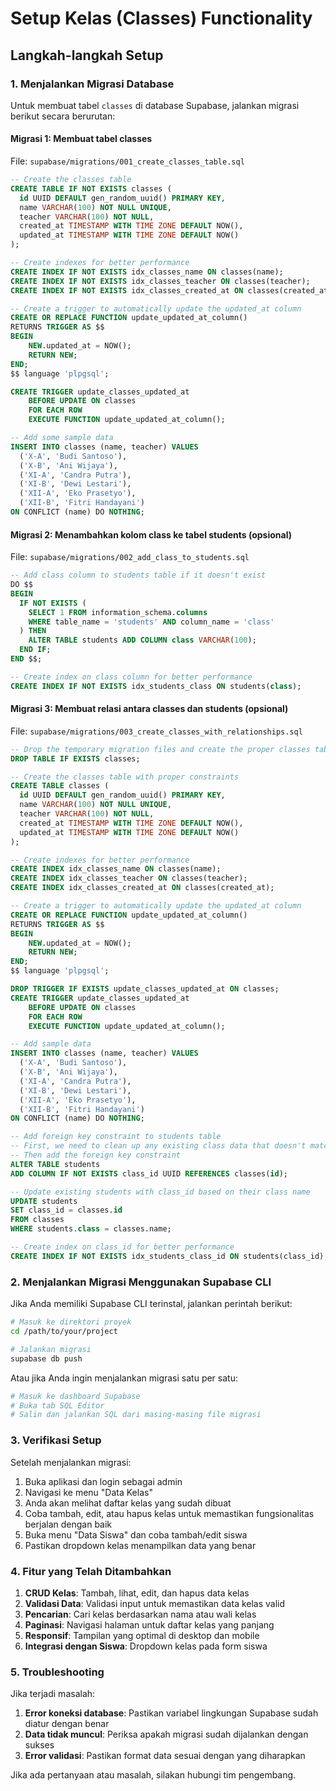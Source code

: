 # Setup Kelas (Classes) Functionality

## Langkah-langkah Setup

### 1. Menjalankan Migrasi Database

Untuk membuat tabel `classes` di database Supabase, jalankan migrasi berikut secara berurutan:

#### Migrasi 1: Membuat tabel classes
File: `supabase/migrations/001_create_classes_table.sql`

```sql
-- Create the classes table
CREATE TABLE IF NOT EXISTS classes (
  id UUID DEFAULT gen_random_uuid() PRIMARY KEY,
  name VARCHAR(100) NOT NULL UNIQUE,
  teacher VARCHAR(100) NOT NULL,
  created_at TIMESTAMP WITH TIME ZONE DEFAULT NOW(),
  updated_at TIMESTAMP WITH TIME ZONE DEFAULT NOW()
);

-- Create indexes for better performance
CREATE INDEX IF NOT EXISTS idx_classes_name ON classes(name);
CREATE INDEX IF NOT EXISTS idx_classes_teacher ON classes(teacher);
CREATE INDEX IF NOT EXISTS idx_classes_created_at ON classes(created_at);

-- Create a trigger to automatically update the updated_at column
CREATE OR REPLACE FUNCTION update_updated_at_column()
RETURNS TRIGGER AS $$
BEGIN
    NEW.updated_at = NOW();
    RETURN NEW;
END;
$$ language 'plpgsql';

CREATE TRIGGER update_classes_updated_at 
    BEFORE UPDATE ON classes 
    FOR EACH ROW 
    EXECUTE FUNCTION update_updated_at_column();

-- Add some sample data
INSERT INTO classes (name, teacher) VALUES 
  ('X-A', 'Budi Santoso'),
  ('X-B', 'Ani Wijaya'),
  ('XI-A', 'Candra Putra'),
  ('XI-B', 'Dewi Lestari'),
  ('XII-A', 'Eko Prasetyo'),
  ('XII-B', 'Fitri Handayani')
ON CONFLICT (name) DO NOTHING;
```

#### Migrasi 2: Menambahkan kolom class ke tabel students (opsional)
File: `supabase/migrations/002_add_class_to_students.sql`

```sql
-- Add class column to students table if it doesn't exist
DO $$ 
BEGIN
  IF NOT EXISTS (
    SELECT 1 FROM information_schema.columns 
    WHERE table_name = 'students' AND column_name = 'class'
  ) THEN
    ALTER TABLE students ADD COLUMN class VARCHAR(100);
  END IF;
END $$;

-- Create index on class column for better performance
CREATE INDEX IF NOT EXISTS idx_students_class ON students(class);
```

#### Migrasi 3: Membuat relasi antara classes dan students (opsional)
File: `supabase/migrations/003_create_classes_with_relationships.sql`

```sql
-- Drop the temporary migration files and create the proper classes table
DROP TABLE IF EXISTS classes;

-- Create the classes table with proper constraints
CREATE TABLE classes (
  id UUID DEFAULT gen_random_uuid() PRIMARY KEY,
  name VARCHAR(100) NOT NULL UNIQUE,
  teacher VARCHAR(100) NOT NULL,
  created_at TIMESTAMP WITH TIME ZONE DEFAULT NOW(),
  updated_at TIMESTAMP WITH TIME ZONE DEFAULT NOW()
);

-- Create indexes for better performance
CREATE INDEX idx_classes_name ON classes(name);
CREATE INDEX idx_classes_teacher ON classes(teacher);
CREATE INDEX idx_classes_created_at ON classes(created_at);

-- Create a trigger to automatically update the updated_at column
CREATE OR REPLACE FUNCTION update_updated_at_column()
RETURNS TRIGGER AS $$
BEGIN
    NEW.updated_at = NOW();
    RETURN NEW;
END;
$$ language 'plpgsql';

DROP TRIGGER IF EXISTS update_classes_updated_at ON classes;
CREATE TRIGGER update_classes_updated_at 
    BEFORE UPDATE ON classes 
    FOR EACH ROW 
    EXECUTE FUNCTION update_updated_at_column();

-- Add sample data
INSERT INTO classes (name, teacher) VALUES 
  ('X-A', 'Budi Santoso'),
  ('X-B', 'Ani Wijaya'),
  ('XI-A', 'Candra Putra'),
  ('XI-B', 'Dewi Lestari'),
  ('XII-A', 'Eko Prasetyo'),
  ('XII-B', 'Fitri Handayani')
ON CONFLICT (name) DO NOTHING;

-- Add foreign key constraint to students table
-- First, we need to clean up any existing class data that doesn't match our classes
-- Then add the foreign key constraint
ALTER TABLE students 
ADD COLUMN IF NOT EXISTS class_id UUID REFERENCES classes(id);

-- Update existing students with class_id based on their class name
UPDATE students 
SET class_id = classes.id
FROM classes
WHERE students.class = classes.name;

-- Create index on class_id for better performance
CREATE INDEX IF NOT EXISTS idx_students_class_id ON students(class_id);
```

### 2. Menjalankan Migrasi Menggunakan Supabase CLI

Jika Anda memiliki Supabase CLI terinstal, jalankan perintah berikut:

```bash
# Masuk ke direktori proyek
cd /path/to/your/project

# Jalankan migrasi
supabase db push
```

Atau jika Anda ingin menjalankan migrasi satu per satu:

```bash
# Masuk ke dashboard Supabase
# Buka tab SQL Editor
# Salin dan jalankan SQL dari masing-masing file migrasi
```

### 3. Verifikasi Setup

Setelah menjalankan migrasi:

1. Buka aplikasi dan login sebagai admin
2. Navigasi ke menu "Data Kelas"
3. Anda akan melihat daftar kelas yang sudah dibuat
4. Coba tambah, edit, atau hapus kelas untuk memastikan fungsionalitas berjalan dengan baik
5. Buka menu "Data Siswa" dan coba tambah/edit siswa
6. Pastikan dropdown kelas menampilkan data yang benar

### 4. Fitur yang Telah Ditambahkan

1. **CRUD Kelas**: Tambah, lihat, edit, dan hapus data kelas
2. **Validasi Data**: Validasi input untuk memastikan data kelas valid
3. **Pencarian**: Cari kelas berdasarkan nama atau wali kelas
4. **Paginasi**: Navigasi halaman untuk daftar kelas yang panjang
5. **Responsif**: Tampilan yang optimal di desktop dan mobile
6. **Integrasi dengan Siswa**: Dropdown kelas pada form siswa

### 5. Troubleshooting

Jika terjadi masalah:

1. **Error koneksi database**: Pastikan variabel lingkungan Supabase sudah diatur dengan benar
2. **Data tidak muncul**: Periksa apakah migrasi sudah dijalankan dengan sukses
3. **Error validasi**: Pastikan format data sesuai dengan yang diharapkan

Jika ada pertanyaan atau masalah, silakan hubungi tim pengembang.